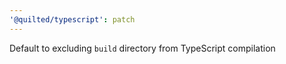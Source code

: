 ```yaml
---
'@quilted/typescript': patch
---
```


Default to excluding `build` directory from TypeScript compilation
